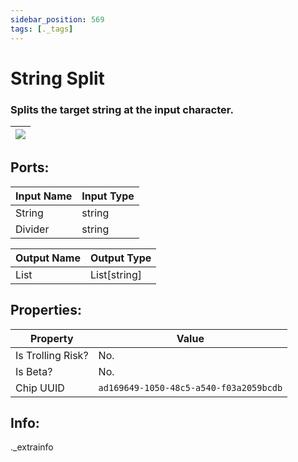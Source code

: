 ```yaml
---
sidebar_position: 569
tags: [._tags]
---
```


# String Split


### Splits the target string at the input character.

| ![](https://images-ext-2.discordapp.net/external/MPmIaQzlEPmgGWlgi-WxBBXt0Bjv_zWPkg1y1f_sy3s/https/www.recroomcircuits.com/image/circuit/absolute-value?width=206&height=108) |
|-----|

## Ports:

| Input Name | Input Type |
|-----------|-----------|
| String | string |
| Divider | string |

| Output Name | Output Type |
|-----------|-----------|
| List | List[string] |

## Properties:

| Property  | Value |
|-------------------|-----------|
| Is Trolling Risk? | No. |
| Is Beta? | No. |
| Chip UUID | `ad169649-1050-48c5-a540-f03a2059bcdb` |

## Info:
._extrainfo